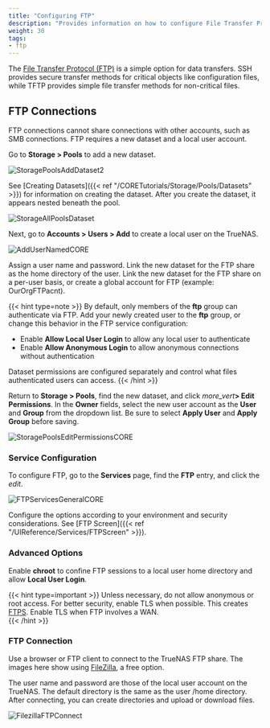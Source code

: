 ```yaml
---
title: "Configuring FTP"
description: "Provides information on how to configure File Transfer Protocol (FTP) on your TrueNAS."
weight: 30
tags:
- ftp
---
```


The [File Transfer Protocol (FTP)](https://tools.ietf.org/html/rfc959) is a simple option for data transfers.
SSH provides secure transfer methods for critical objects like configuration files, while TFTP provides simple file transfer methods for non-critical files.

## FTP Connections

FTP connections cannot share connections with other accounts, such as SMB connections. FTP requires a new dataset and a local user account.

Go to **Storage > Pools** to add a new dataset.

![StoragePoolsAddDataset2](/images/CORE/Storage/StoragePoolsAddDataset2.png "Adding a New Dataset")

See [Creating Datasets]({{< ref "/CORETutorials/Storage/Pools/Datasets" >}}) for information on creating the dataset. After you create the dataset, it appears nested beneath the pool.

![StorageAllPoolsDataset](/images/CORE/Storage/StorageAllPoolsDataset.png "New Dataset Listed")

Next, go to **Accounts > Users > Add** to create a local user on the TrueNAS.

![AddUserNamedCORE](/images/CORE/Accounts/AddUserNamedCORE.png "Adding a New User Account")

Assign a user name and password. Link the new dataset for the FTP share as the home directory of the user.
Link the new dataset for the FTP share on a per-user basis, or create a global account for FTP (example: OurOrgFTPacnt).

{{< hint type=note >}}
By default, only members of the **ftp** group can authenticate via FTP.
Add your newly created user to the **ftp** group, or change this behavior in the FTP service configuration:

- Enable **Allow Local User Login** to allow any local user to authenticate
- Enable **Allow Anonymous Login** to allow anonymous connections without authentication

Dataset permissions are configured separately and control what files authenticated users can access.
{{< /hint >}}

Return to **Storage > Pools**, find the new dataset, and click <i class="material-icons" aria-hidden="true" title="Options">more_vert</i>**> Edit Permissions**.
In the **Owner** fields, select the new user account as the **User** and **Group** from the dropdown list.
Be sure to select **Apply User** and **Apply Group** before saving.

![StoragePoolsEditPermissionsCORE](/images/CORE/Storage/StoragePoolsEditPermissionsCORE.png "Basic Permissions Editor")

### Service Configuration

To configure FTP, go to the **Services** page, find the **FTP** entry, and click the <i class="material-icons" aria-hidden="true" title="Configure">edit</i>.

![FTPServicesGeneralCORE](/images/CORE/Services/FTPServicesGeneralCORE.png "Services FTP Options")

Configure the options according to your environment and security considerations. See [FTP Screen]({{< ref "/UIReference/Services/FTPScreen" >}}).

### Advanced Options

Enable **chroot** to confine FTP sessions to a local user home directory and allow **Local User Login**.

{{< hint type=important >}}
Unless necessary, do not allow anonymous or root access. For better security, enable TLS when possible.
This creates [FTPS](https://tools.ietf.org/html/rfc4217).
Enable TLS when FTP involves a WAN.  
{{< /hint >}}

### FTP Connection

Use a browser or FTP client to connect to the TrueNAS FTP share.
The images here show using [FileZilla](https://sourceforge.net/projects/filezilla/), a free option.

The user name and password are those of the local user account on the TrueNAS.
The default directory is the same as the user <file>/home</file> directory.
After connecting, you can create directories and upload or download files.

![FilezillaFTPConnect](/images/CORE/FilezillaFTPConnect.png "Filezilla FTP Connection")

